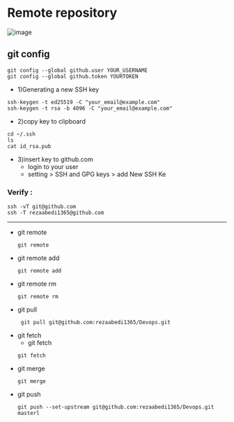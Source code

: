 # Remote repository
![image](https://github.com/rezaabedi1365/Devops/assets/117336743/77fd84f5-1f13-4e26-a58a-e7c8c3230a98)
## git config
```
git config --global github.user YOUR_USERNAME
git config --global github.token YOURTOKEN
```
* 1)Generating a new SSH key

```
ssh-keygen -t ed25519 -C "your_email@example.com"
ssh-keygen -t rsa -b 4096 -C "your_email@example.com"
```
* 2)copy key to clipboard
```
cd ~/.ssh
ls
cat id_rsa.pub
```
* 3)insert key to github.com
  - login to your user
  - setting > SSH and GPG keys > add New SSH Ke
    
### Verify :
```
ssh -vT git@github.com
ssh -T rezaabedi1365@github.com
```
--------------------------------------
* git remote
  ```
  git remote
  ```
* git remote add
  ```
  git remote add
  ```
* git remote rm
  ```
  git remote rm
  ```
* git pull
  ```
   git pull git@github.com:rezaabedi1365/Devops.git
  ```
* git fetch
  - git fetch <remote> <branch>
  ```
  git fetch
  ```
* git merge
  ```
  git merge
  ```
* git push 
  ```
  git push --set-upstream git@github.com:rezaabedi1365/Devops.git masterl 
  ```


